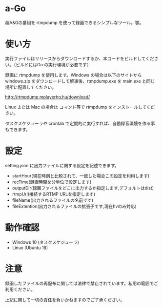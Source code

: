 # a-Go

超A&Gの番組を rtmpdump を使って録画できるシンプルなツール。顎。

# 使い方

実行ファイルはリリースからダウンロードするか、本コードをビルドしてください。（ビルドにはGo の実行環境が必要です）

録画に rtmpdump を使用します。Windows の場合は以下のサイトから windows.zip をダウンロードして解凍後、rtmpdump.exe を main.exe と同じ場所に配置してください。

http://rtmpdump.mplayerhq.hu/download/

Linux または Mac の場合は コマンド等で rtmpdump をインストールしてください。

タスクスケジューラや crontab で定期的に実行すれば、自動録音環境を作る事もできます。

# 設定

setting.json に出力ファイルに関する設定を記述できます。

* startHour(現在時刻と比較されて、一致した場合この設定を利用します) 
* recTime(録画時間を分単位で設定します)
* outputDir(録画ファイルをどこに出力するか指定します,デフォルトはdist)
* rtmpUrl(接続するRTMP URLを指定します)
* fileName(出力されるファイルの名前です)
* fileExtention(出力されるファイルの拡張子です,現在flvのみ対応)

# 動作確認

* Windows 10 (タスクスケジューラ)
* Linux (Ubuntu 18)

# 注意

録画したファイルの再配布に関しては法律で禁止されています。私用の範囲でご利用ください。

上記に関して一切の責任を負いかねますのでご了承ください。